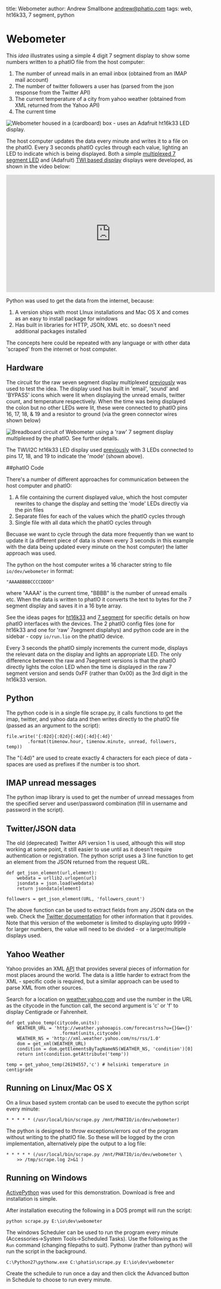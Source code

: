 title:	Webometer
author:	Andrew Smallbone <andrew@phatio.com>
tags: web, ht16k33, 7 segment, python


# Webometer

This _idea_  illustrates using a simple 4 digit 7 segment display to show some numbers written to a phatIO file from the host computer:

1.	The number of unread mails in an email inbox (obtained from an IMAP mail account)
2.	The number of twitter followers a user has (parsed from the json response from the Twitter API)
3.	The current temperature of a city from yahoo weather (obtained from XML returned from  the Yahoo API)
4.	The current time

![Webometer housed in a (cardboard) box - uses an Adafruit [ht16k33](/ideas/ht16k33/) LED display.](twihoused-50.jpg)

The host computer updates the data every minute and writes it to a file on the phatIO.  Every 3 seconds phatIO cycles through each value, lighting an LED to indicate which is being displayed.  Both a simple [multiplexed 7 segment  LED](/ideas/7segment/) and (Adafruit) [TWI based display](/ideas/ht16k33) displays were developed, as shown in the video below:

<iframe width="560" height="315" style="display: block; margin-left: auto; margin-right: auto" src="http://www.youtube-nocookie.com/embed/h-ydurPGKIY" frameborder="0" allowfullscreen></iframe>


Python was used to get the data from the internet, because:

1.	A version ships with most LInux installations and Mac OS X and comes as an easy to install package for windows
2.	Has built in libraries for HTTP, JSON, XML etc. so doesn't need additional packages installed


The concepts here could be repeated with any language or with other data 'scraped' from the internet or host computer.


## Hardware

The circuit for the raw seven segment display multiplexed [previously](/ideas/7segment/) was used to test the idea.  The display used has built in 'email', 'sound' and 'BYPASS' icons which were lit when displaying the unread emails, twitter count, and temperature respectively.  When the time was being displayed the colon but no other LEDs were lit, these were connected to phatIO pins 16, 17, 18, & 19 and a resistor to ground (via the green connector wires shown below)

![Breadboard circuit of Webometer using a 'raw' 7 segment display multiplexed by the phatIO.  See [further details](/ideas/7segment/).](circuit-75.jpg)

The TWI/I2C ht16k33 LED display used [previously](/ideas/ht16k33/#segmentdisplays) with 3 LEDs connected to pins 17, 18, and 19 to indicate the 'mode' (shown above).

##phatIO Code

There's a number of different approaches for communication between the host computer and phatIO:

1.	A file containing the current displayed value, which the host computer rewrites to change the display and setting the 'mode' LEDs directly via the pin files
2.	Separate files for each of the values which the phatIO cycles through
3.	Single file with all data which the phatIO cycles through

Becuase we want to cycle through the data more frequently than we want to update it (a different piece of data is shown every 3 seconds in this example with the data being updated every minute on the host computer) the latter approach was used.

The python on the host computer writes a 16 character string to file `io/dev/webometer` in format:

	"AAAABBBBCCCCDDDD"

where "AAAA" is the current time, "BBBB" is the number of unread emails etc.   When the data is written to phatIO it converts the text to bytes for the 7 segment display and saves it in a 16 byte array.

See the ideas pages for [ht16k33](/ideas/ht18k33/) and [7 segment](/ideas/7segment/) for specific details on how phatIO interfaces with the devices.  The 2 phatIO config files (one for ht16k33 and one for 'raw' 7segment displahys) and python code are in the sidebar - copy `io/run.lio` on the phatIO device.


Every 3 seconds the phatIO simply increments the current mode, displays the relevant data on the display and lights an appropriate LED.  The only difference between the raw and 7segment versions is that the phatIO directly lights the colon LED when the time is displayed in the raw 7 segment version and sends 0xFF (rather than 0x00) as the 3rd digit in the ht16k33 version.


## Python

The python code is in a single file scrape.py, it calls functions to get the imap, twitter, and yahoo data and then writes directly to the phatIO file (passed as an argument to the script):

	file.write('{:02d}{:02d}{:4d}{:4d}{:4d}'
			.format(timenow.hour, timenow.minute, unread, followers, temp))

The "{:4d}" are used to create exactly 4 characters for each piece of data - spaces are used as prefixes if the number is too short.

## IMAP unread messages

The python imap library is used to get the number of unread messages from the specified server and user/password combination (fill in username and password in the script). 

## Twitter/JSON data

The old (deprecated) Twitter API version 1 is used, although this will stop working at some point, it still easier to use until as it doesn't require authentication or registration.  The python script uses a 3 line function to get an element from the JSON returned from the request URL.

	def get_json_element(url,element):
		webdata = urllib2.urlopen(url)
		jsondata = json.load(webdata)
		return jsondata[element]

	followers = get_json_element(URL, 'followers_count')

The above function can be used to extract fields from any JSON data on the web.  Check the [Twitter documentation](https://dev.twitter.com/docs/api) for other information that it provides.  Note that this version of the webometer is limited to displaying upto 9999 - for larger numbers, the value will need to be divided - or a larger/multiple displays used.


## Yahoo Weather

Yahoo provides an XML [API](http://developer.yahoo.com/weather/) that provides several pieces of information for most places around the world.  The data is a little harder to extract from the XML - specific code is required, but a similar approach can be used to parse XML from other sources.

Search for a location on [weather.yahoo.com](http://weather.yahoo.com/) and use the number in the URL as the citycode in the function call, the second argument is 'c' or 'f' to display Centigrade or Fahrenheit.

	def get_yahoo_temp(citycode,units):
		WEATHER_URL = 'http://weather.yahooapis.com/forecastrss?u={}&w={}'
						.format(units,citycode)
		WEATHER_NS = 'http://xml.weather.yahoo.com/ns/rss/1.0'
		dom = get_xml(WEATHER_URL)
		condition = dom.getElementsByTagNameNS(WEATHER_NS, 'condition')[0]
		return int(condition.getAttribute('temp'))

	temp = get_yahoo_temp(26194557,'c') # helsinki temperature in centigrade


## Running on Linux/Mac OS X

On a linux based system crontab can be used to execute the python script every minute:

	* * * * * (/usr/local/bin/scrape.py /mnt/PHATIO/io/dev/webometer)

The python is designed to _throw_ exceptions/errors out of the program without writing to the phatIO file.  So these will be logged by the cron implementation, alternatively pipe the output to a log file:

	* * * * * (/usr/local/bin/scrape.py /mnt/PHATIO/io/dev/webometer \
		>> /tmp/scrape.log 2>&1 )



## Running on Windows

[ActivePython](http://www.activestate.com/activepython/downloads) was used for this demonstration.  Download is free and installation is simple.

After installation executing the following in a DOS prompt will run the script:

	python scrape.py E:\io\dev\webometer

The windows Scheduler can be used to run the program every minute (Accessories->System Tools->Scheduled Tasks).  Use the following as the `Run` command (changing filepaths to suit).  Pythonw (rather than python) will run the script in the background.

	C:\Python27\pythonw.exe C:\phatio\scrape.py E:\io\dev\webometer


Create the schedule to run once a day and then click the Advanced button in Schedule to choose to run every minute.










